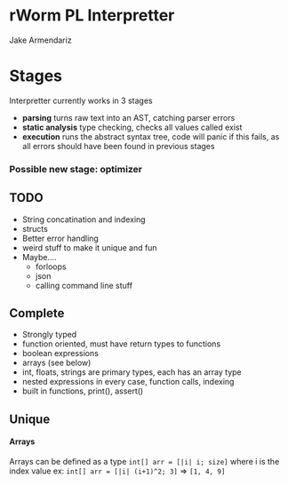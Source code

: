 # rWorm PL Interpretter
Jake Armendariz


# Stages
Interpretter currently works in 3 stages
- **parsing** turns raw text into an AST, catching parser errors
- **static analysis** type checking, checks all values called exist
- **execution** runs the abstract syntax tree, code will panic if this fails, as all errors should have been found in previous stages

### Possible new stage: optimizer

## TODO
- String concatination and indexing
- structs
- Better error handling
- weird stuff to make it unique and fun
- Maybe....
    - forloops
    - json
    - calling command line stuff

## Complete
- Strongly typed
- function oriented, must have return types to functions
- boolean expressions
- arrays (see below)
- int, floats, strings are primary types, each has an array type
- nested expressions in every case, function calls, indexing
- built in functions, print(), assert()

## Unique
#### Arrays
Arrays can be defined as a type `int[] arr = [|i| i; size]` where i is the index value ex: `int[] arr = [|i| (i+1)^2; 3]` => `[1, 4, 9]` 
